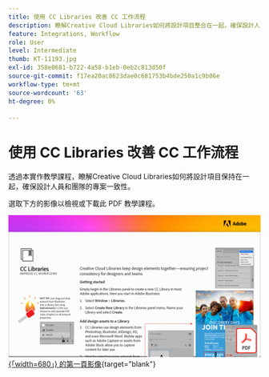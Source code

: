 ```yaml
---
title: 使用 CC Libraries 改善 CC 工作流程
description: 瞭解Creative Cloud Libraries如何將設計項目整合在一起，確保設計人員和團隊的專案一致性
feature: Integrations, Workflow
role: User
level: Intermediate
thumb: KT-11193.jpg
exl-id: 358e0681-b722-4a58-b1eb-0eb2c813d50f
source-git-commit: f17ea20ac8623dae0c681753b4bde250a1c9b06e
workflow-type: tm+mt
source-wordcount: '63'
ht-degree: 0%

---
```


# 使用 CC Libraries 改善 CC 工作流程

透過本實作教學課程，瞭解Creative Cloud Libraries如何將設計項目保持在一起，確保設計人員和團隊的專案一致性。

選取下方的影像以檢視或下載此 PDF 教學課程。

[![教學課程 ](assets/Improveccworkflowswithcclibraries.png) {「width=680」} 的第一頁影像](assets/ImproveCCWorkflowsCCLibraries.pdf){target="blank"}
